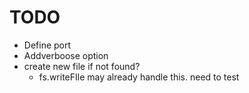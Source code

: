 # TODO
  - Define port
  - Addverboose option
  - create new file if not found?
    - fs.writeFIle may already handle this. need to test
